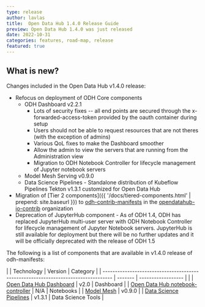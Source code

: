 ```yaml
---
type: release
author: lavlas
title:  Open Data Hub 1.4.0 Release Guide
preview: Open Data Hub 1.4.0 was just released
date: 2022-10-31
categories: features, road-map, release
featured: true
---
```


What is new?
------
Changes included in the Open Data Hub v1.4.0 release:
* Refocus on deployment of ODH Core components
  * ODH Dashboard v2.2.1
    * Lots of security fixes -- all end points are secured through the x-forwarded-access-token provided by the oauth container during setup
    * Users should not be able to request resources that are not theres (with the exception of admins)
    * Various QoL fixes to make the Dashboard smoother
    * Allow the admin to view the servers that are running from the Administration view
    * Migration to ODH Notebook Controller for lifecycle management of Jupyter notebook servers
  * Model Mesh Serving v0.9.0
  * Data Science Pipelines - Standalone distribution of Kubeflow Pipelines Tekton v1.3.1 customized for Open Data Hub
* Migration of [Tier 2 components]({{ '/docs/tiered-components.html' | prepend: site.baseurl  }}) to [odh-contrib-manifests](https://github.com/opendatahub-io-contrib/odh-contrib-manifests) in the [opendatahub-io-contrib](https://github.com/opendatahub-io-contrib) organization
* Deprecation of JupyterHub component - As of ODH 1.4, ODH has replaced JupyterHub multi-user server with ODH Notebook Controller for lifecycle management of Jupyter Notebook servers. JupyterHub is still available for deployment but there will be no further updates and it will be officially deprecated with the release of ODH 1.5

The following is a list of components that are available in v1.4.0 release of odh-manifests:

| | Technology                                                                         | Version | Category           |
| ---------------------------------------------------------------------------------- | ------- | ------------------ |  |
| [Open Data Hub Dashboard](https://github.com/opendatahub-io/odh-dashboard) | v2.0 | Dashboard |
| [Open Data Hub notebook-controller](https://github.com/opendatahub-io/kubeflow/tree/master/components/odh-notebook-controller) | N/A | Notebooks |
| [Model Mesh](https://github.com/opendatahub-io/modelmesh-serving) | v0.9.0 |
| [Data Science Pipelines](https://github.com/opendatahub-io/data-science-pipelines) | v1.3.1 | Data Science Tools |

